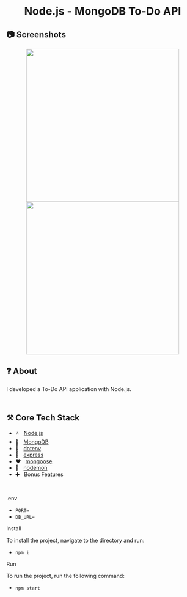 <h1 align="center">
   Node.js - MongoDB To-Do API
</h1>

<h2>
📷 Screenshots
</h2>

<p align="center">
  <img src="https://github.com/ozkannbuyuk/nodejs-mongodb-to-do-api/assets/111967202/9fa0afad-f60e-431d-b5cf-0cccd407bfc8" width="400" />
  <img src="https://github.com/ozkannbuyuk/nodejs-mongodb-to-do-api/assets/111967202/d5012203-b4c0-4005-921f-7217428375ce" width="400" />
</p>

<h2>
❓ About
</h2>

I developed a To-Do API application with Node.js.

<h2>
<br />
⚒️ Core Tech Stack
</h2>

- ⭐️ &nbsp; [Node.js](https://nodejs.org)
- 🎈 &nbsp; [MongoDB](https://www.mongodb.com)
- 🎊 &nbsp; [dotenv](https://www.npmjs.com/package/dotenv)
- 🎃 &nbsp; [express](https://www.npmjs.com/package/express)
- ❤ &nbsp; [mongoose](https://www.npmjs.com/package/mongoose)
- 💛 &nbsp; [nodemon](https://www.npmjs.com/package/nodemon)
- ➕ &nbsp; Bonus Features

<br />

.env
- `PORT=`
- `DB_URL=`

Install

To install the project, navigate to the directory and run:

- `npm i`

Run

To run the project, run the following command:

- `npm start`
